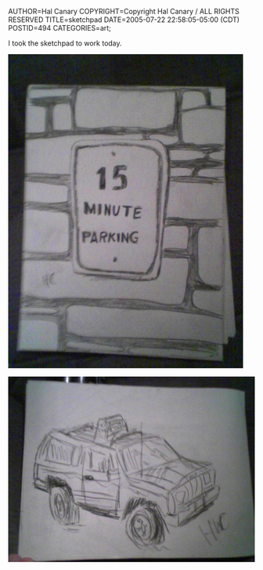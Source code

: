 AUTHOR=Hal Canary
COPYRIGHT=Copyright Hal Canary / ALL RIGHTS RESERVED
TITLE=sketchpad
DATE=2005-07-22 22:58:05-05:00 (CDT)
POSTID=494
CATEGORIES=art;

I took the sketchpad to work today.  
  
![[]](/art/2005-07-22-Picture024.jpg)  
  
![[]](/art/2005-07-22-Picture025.jpg)
